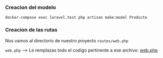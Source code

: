 ### Creacion del modelo

~~~
docker-compose exec laravel.test php artisan make:model Producto
~~~

### Creacion de las rutas

Nos vamos al directorio de nuestro proyecto `routes/web.php`

`web.php`  --> Le remplazas todo el codigo pertinente a ese archivo: [web.php](https://github.com/carlosjose1267/carlosjoseapplaravel/blob/main/routes/web.php)

